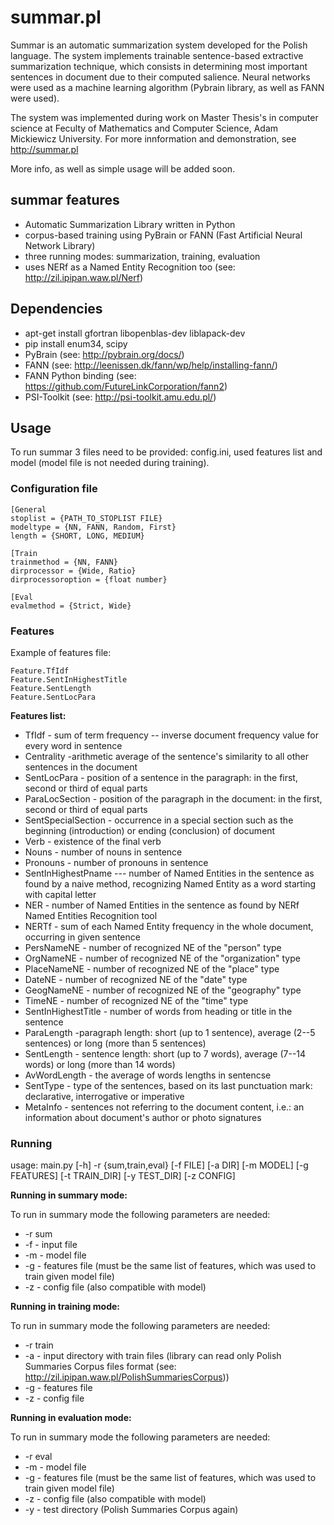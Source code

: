 # summar.pl

Summar is an automatic summarization system developed for the Polish language. The system implements trainable sentence-based extractive summarization technique, which consists in determining most important sentences in document due to their computed salience. Neural networks were used as a machine learning algorithm (Pybrain library, as well as FANN were used).

The system was implemented during work on Master Thesis's in computer science at Feculty of Mathematics and Computer Science, Adam Mickiewicz University. For more innformation and demonstration, see http://summar.pl

More info, as well as simple usage will be added soon.

## summar features

* Automatic Summarization Library written in Python
* corpus-based training using PyBrain or FANN (Fast Artificial Neural Network Library)
* three running modes: summarization, training, evaluation
* uses NERf as a Named Entity Recognition too (see: http://zil.ipipan.waw.pl/Nerf)

## Dependencies

* apt-get install gfortran libopenblas-dev liblapack-dev
* pip install enum34, scipy
* PyBrain (see: http://pybrain.org/docs/)
* FANN (see: http://leenissen.dk/fann/wp/help/installing-fann/)
* FANN Python binding (see: https://github.com/FutureLinkCorporation/fann2)
* PSI-Toolkit (see: http://psi-toolkit.amu.edu.pl/)

## Usage

To run summar 3 files need to be provided: config.ini, used features list and model (model file is not needed during training).  

### Configuration file

```
[General
stoplist = {PATH_TO_STOPLIST FILE}
modeltype = {NN, FANN, Random, First}
length = {SHORT, LONG, MEDIUM}

[Train
trainmethod = {NN, FANN}
dirprocessor = {Wide, Ratio}
dirprocessoroption = {float number}

[Eval
evalmethod = {Strict, Wide}
```

### Features

Example of features file:
```
Feature.TfIdf
Feature.SentInHighestTitle
Feature.SentLength
Feature.SentLocPara
```

**Features list:**
* TfIdf - sum of term frequency -- inverse document frequency value for every word in sentence
* Centrality -arithmetic average of the sentence's similarity to all other sentences in the document 
* SentLocPara - position of a sentence in the paragraph: in the first, second or third of equal parts
* ParaLocSection - position of the paragraph in the document: in the first, second or third of equal parts
* SentSpecialSection - occurrence in a special section such as the beginning (introduction) or ending (conclusion) of document
* Verb - existence of the final verb
* Nouns - number of nouns in sentence
* Pronouns - number of pronouns in sentence    
* SentInHighestPname --- number of Named Entities in the sentence as found by a naive method, recognizing Named Entity as a word starting with capital letter
* NER - number of Named Entities in the sentence as found by NERf Named Entities Recognition tool
* NERTf - sum of each Named Entity frequency in the whole document, occurring in given sentence 
* PersNameNE - number of recognized NE of the "person" type
* OrgNameNE - number of recognized NE of the "organization" type
* PlaceNameNE - number of recognized NE of the "place" type
* DateNE - number of recognized NE of the "date" type
* GeogNameNE  - number of recognized NE of the "geography" type
* TimeNE - number of recognized NE of the "time" type
* SentInHighestTitle - number of words from heading or title in the sentence
* ParaLength -paragraph length: short (up to 1 sentence), average (2--5 sentences) or long (more than 5 sentences)
* SentLength - sentence length: short (up to 7 words), average (7--14 words) or long (more than 14 words)
* AvWordLength - the average of words lengths in sentencse
* SentType - type of the sentences, based on its last punctuation mark: declarative, interrogative or imperative
* MetaInfo - sentences not referring to the document content, i.e.: an information about document's author or photo signatures

### Running

usage: main.py [-h] -r {sum,train,eval} [-f FILE] [-a DIR] [-m MODEL]
               [-g FEATURES] [-t TRAIN_DIR] [-y TEST_DIR] [-z CONFIG]

**Running in summary mode:**

To run in summary mode the following parameters are needed:
* -r sum
* -f - input file
* -m - model file
* -g - features file (must be the same list of features, which was used to train given model file)
* -z - config file (also compatible with model)

**Running in training mode:**

To run in summary mode the following parameters are needed:
* -r train
* -a - input directory with train files (library can read only Polish Summaries Corpus files format (see: http://zil.ipipan.waw.pl/PolishSummariesCorpus))
* -g - features file
* -z - config file


**Running in evaluation mode:**

To run in summary mode the following parameters are needed:
* -r eval
* -m - model file
* -g - features file (must be the same list of features, which was used to train given model file)
* -z - config file (also compatible with model)
* -y - test directory (Polish Summaries Corpus again)
